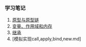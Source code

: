 ### 学习笔记


1. [原型与原型链](https://github.com/yszsz/Blog/blob/master/articles/%E5%8E%9F%E5%9E%8B%E4%B8%8E%E5%8E%9F%E5%9E%8B%E9%93%BE.md)
2. [变量、作用域和内存](https://github.com/yszsz/Blog/blob/master/articles/%E5%8F%98%E9%87%8F%E3%80%81%E4%BD%9C%E7%94%A8%E5%9F%9F%E5%92%8C%E5%86%85%E5%AD%98.md)
3. [继承](https://github.com/yszsz/Blog/blob/master/articles/%E7%BB%A7%E6%89%BF.md)
4. [模拟实现call,apply,bind,new.md]
